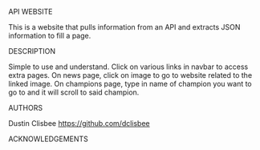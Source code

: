 API WEBSITE

This is a website that pulls information from an API and extracts JSON information to fill a page. 

DESCRIPTION

Simple to use and understand. Click on various links in navbar to access extra pages. On news page, click on image to go to website related to the linked image. On champions page, type in name of champion you want to go to and it will scroll to said champion.

AUTHORS

Dustin Clisbee https://github.com/dclisbee

ACKNOWLEDGEMENTS




